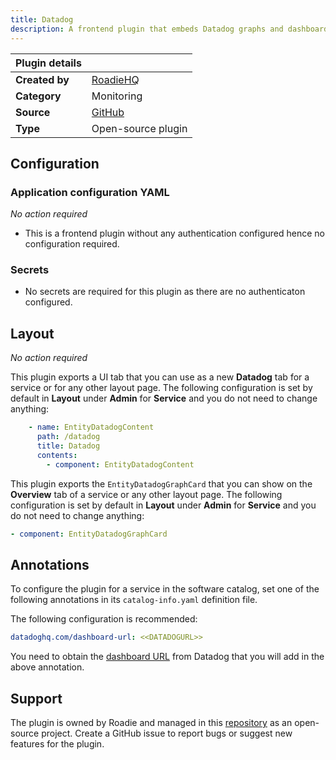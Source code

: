 ```yaml
---
title: Datadog
description: A frontend plugin that embeds Datadog graphs and dashboards into Backstage.
---
```


| Plugin details |                                                                                |
| -------------- | ------------------------------------------------------------------------------ |
| **Created by** | [RoadieHQ](https://github.com/RoadieHQ)                                                      |
| **Category**   | Monitoring                                                                        |
| **Source**     | [GitHub](https://github.com/RoadieHQ/roadie-backstage-plugins/tree/main/plugins/frontend/backstage-plugin-datadog) |
| **Type**       | Open-source plugin                                                             |


## Configuration

### Application configuration YAML

_No action required_

- This is a frontend plugin without any authentication configured hence no configuration required. 


### Secrets

- No secrets are required for this plugin as there are no authenticaton configured. 

## Layout

_No action required_

This plugin exports a UI tab that you can use as a new **Datadog** tab for a service or for any other layout page. The following configuration is set by default in **Layout** under **Admin** for **Service** and you do not need to change anything:

```YAML
    - name: EntityDatadogContent
      path: /datadog
      title: Datadog
      contents:
        - component: EntityDatadogContent
```

This plugin exports the `EntityDatadogGraphCard` that you can show on the **Overview** tab of a service or any other layout page.  The following configuration is set by default in **Layout** under **Admin** for **Service** and you do not need to change anything:

```YAML
- component: EntityDatadogGraphCard
```

## Annotations

To configure the plugin for a service in the software catalog, set one of the following annotations in its `catalog-info.yaml` definition file.

The following configuration is recommended:

```YAML
datadoghq.com/dashboard-url: <<DATADOGURL>>
```
You need to obtain the [dashboard URL](https://docs.datadoghq.com/dashboards/sharing/#share-a-dashboard-by-public-url) from Datadog that you will add in the above annotation. 

## Support

The plugin is owned by Roadie and managed in this [repository](https://github.com/RoadieHQ/roadie-backstage-plugins/tree/main/plugins/frontend/backstage-plugin-datadog) as an open-source project. Create a GitHub issue to report bugs or suggest new features for the plugin.

